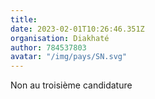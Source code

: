 ```yaml
---
title: 
date: 2023-02-01T10:26:46.351Z
organisation: Diakhaté 
author: 784537803
avatar: "/img/pays/SN.svg"
---
```


Non au troisième candidature 